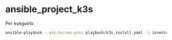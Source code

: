 # ansible_project_k3s
Per eseguirlo:
```bash
ansible-playbook --ask-become-pass playbook/k3s_install.yaml -i inventory
```

